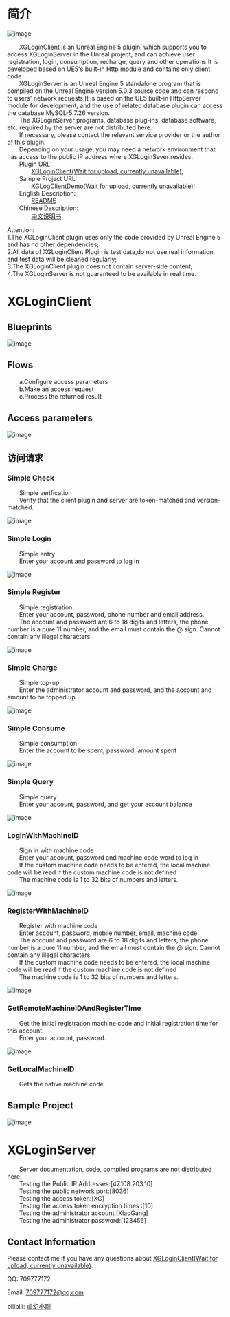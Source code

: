 # 简介  

![image](DocumentPictures/Product/G_Title.png)  

&emsp;&emsp;XGLoginClient is an Unreal Engine 5 plugin, which supports you to access XGLoginServer in the Unreal project, and can achieve user registration, login, consumption, recharge, query and other operations.It is developed based on UE5's built-in Http module and contains only client code.</br>
&emsp;&emsp;XGLoginServer is an Unreal Engine 5 standalone program that is compiled on the Unreal Engine version 5.0.3 source code and can respond to users' network requests.It is based on the UE5 built-in HttpServer module for development, and the use of related database plugin can access the database MySQL-5.7.26 version. </br>
&emsp;&emsp;The XGLoginServer programs, database plug-ins, database software, etc. required by the server are not distributed here.  
&emsp;&emsp;If necessary, please contact the relevant service provider or the author of this plugin.  
&emsp;&emsp;Depending on your usage, you may need a network environment that has access to the public IP address where XGLoginSever resides.  
&emsp;&emsp;Plugin URL:  
&emsp;&emsp;&emsp;&emsp;[XGLoginClient(Wait for upload, currently unavailable)]();  
&emsp;&emsp;Sample Project URL:  
&emsp;&emsp;&emsp;&emsp;[XGLogClientDemo(Wait for upload, currently unavailable)]();  
&emsp;&emsp;English Description:  
&emsp;&emsp;&emsp;&emsp;[README](./README.md)  
&emsp;&emsp;Chinese Description:  
&emsp;&emsp;&emsp;&emsp;[中文说明书](./README_CN.md)  

Attention:  
1.The XGLoginClient plugin uses only the code provided by Unreal Engine 5 and has no other dependencies;  
2.All data of XGLoginClient Plugin is test data,do not use real information, and test data will be cleaned regularly;  
3.The XGLoginClient plugin does not contain server-side content;  
4.The XGLoginServer is not guaranteed to be available in real time.
# XGLoginClient  
## Blueprints  

![image](DocumentPictures/Product/G_AllCode.png)  

## Flows

&emsp;&emsp;a.Configure access parameters</br>
&emsp;&emsp;b.Make an access request</br>
&emsp;&emsp;c.Process the returned result</br>

## Access parameters

![image](DocumentPictures/Product/G_XGLoginClientSettings.png)  

## 访问请求
### Simple Check
&emsp;&emsp;Simple verification</br>
&emsp;&emsp;Verify that the client plugin and server are token-matched and version-matched.</br>

![image](DocumentPictures/Product/G_Code_SimepleCheck.png)  

### Simple Login

&emsp;&emsp;Simple entry</br>
&emsp;&emsp;Enter your account and password to log in</br>

![image](DocumentPictures/Product/G_Code_SimpleLogin.png)  

### Simple Register

&emsp;&emsp;Simple registration</br>
&emsp;&emsp;Enter your account, password, phone number and email address.</br>
&emsp;&emsp;The account and password are 6 to 18 digits and letters, the phone number is a pure 11 number, and the email must contain the @ sign. Cannot contain any illegal characters</br>

![image](DocumentPictures/Product/G_Code_SimpleRegister.png)  

### Simple Charge

&emsp;&emsp;Simple top-up</br>
&emsp;&emsp;Enter the administrator account and password, and the account and amount to be topped up.</br>

![image](DocumentPictures/Product/G_Code_SimpleCharge.png)  

### Simple Consume

&emsp;&emsp;Simple consumption</br>
&emsp;&emsp;Enter the account to be spent, password, amount spent</br>

![image](DocumentPictures/Product/G_Code_SimpleConsume.png)  

### Simple Query

&emsp;&emsp;Simple query</br>
&emsp;&emsp;Enter your account, password, and get your account balance</br>

![image](DocumentPictures/Product/G_Code_SimpleQuery.png)  

### LoginWithMachineID

&emsp;&emsp;Sign in with machine code</br>
&emsp;&emsp;Enter your account, password and machine code word to log in</br>
&emsp;&emsp;If the custom machine code needs to be entered, the local machine code will be read if the custom machine code is not defined</br>
&emsp;&emsp;The machine code is 1 to 32 bits of numbers and letters.</br>

![image](DocumentPictures/Product/G_Code_Machine_Login.png)  

### RegisterWithMachineID

&emsp;&emsp;Register with machine code</br>
&emsp;&emsp;Enter account, password, mobile number, email, machine code</br>
&emsp;&emsp;The account and password are 6 to 18 digits and letters, the phone number is a pure 11 number, and the email must contain the @ sign. Cannot contain any illegal characters.</br>
&emsp;&emsp;If the custom machine code needs to be entered, the local machine code will be read if the custom machine code is not defined</br>
&emsp;&emsp;The machine code is 1 to 32 bits of numbers and letters.</br>

![image](DocumentPictures/Product/G_Code_Machine_Register.png)  

### GetRemoteMachineIDAndRegisterTIme

&emsp;&emsp;Get the initial registration machine code and initial registration time for this account.</br>
&emsp;&emsp;Enter your account, password.</br>

![image](DocumentPictures/Product/G_Code_Machine_GetRemoteInfo.png)  

### GetLocalMachineID

&emsp;&emsp;Gets the native machine code</br>

## Sample Project  

![image](DocumentPictures/Product/G_DemoShow.png)  

# XGLoginServer  
&emsp;&emsp;Server documentation, code, compiled programs are not distributed here.  
&emsp;&emsp;Testing the Public IP Addresses:[47.108.203.10]  
&emsp;&emsp;Testing the public network port:[8036]  
&emsp;&emsp;Testing the access token:[XG]  
&emsp;&emsp;Testing the access token encryption times :[10]  
&emsp;&emsp;Testing the administrator account:[XiaoGang]  
&emsp;&emsp;Testing the administrator password:[123456]  

## Contact Information    

Please contact me if you have any questions about [XGLoginClient(Wait for upload, currently unavailable)]().

QQ:
709777172  

Email:
709777172@qq.com  

bilibili:
[虚幻小刚](https://space.bilibili.com/8383085)  
